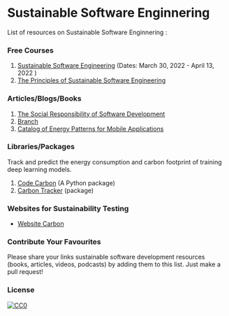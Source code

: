 # Sustainable Software Enginnering

List of resources on Sustainable Software Enginnering :

### Free Courses
1. [Sustainable Software Engineering](https://open.hpi.de/courses/sustainablesoftware2022?locale=en) (Dates: March 30, 2022 - April 13, 2022 )
2. [The Principles of Sustainable Software Engineering](https://docs.microsoft.com/en-us/learn/modules/sustainable-software-engineering-overview/?ocid=AID3038246&WT.mc_id=green-9537-cxa)


### Articles/Blogs/Books
1. [The Social Responsibility of Software Development](https://ieeexplore.ieee.org/stamp/stamp.jsp?tp=&arnumber=7888390)
2. [Branch](https://branch.climateaction.tech/issues/)
3. [Catalog of Energy Patterns for Mobile Applications](https://arxiv.org/pdf/1901.03302.pdf)

### Libraries/Packages
Track and predict the energy consumption and carbon footprint of training deep learning models.    
1. [Code Carbon](https://codecarbon.io) (A Python package)    
2. [Carbon Tracker](https://github.com/lfwa/carbontracker) (package)   

### Websites for Sustainability Testing
- [Website Carbon](https://www.websitecarbon.com) 





### Contribute Your Favourites

Please share your links sustainable software development resources (books, articles, videos, podcasts) by adding them to this list. Just make a pull request!


### License

[![CC0](http://mirrors.creativecommons.org/presskit/buttons/88x31/svg/cc-zero.svg)](https://creativecommons.org/publicdomain/zero/1.0/)